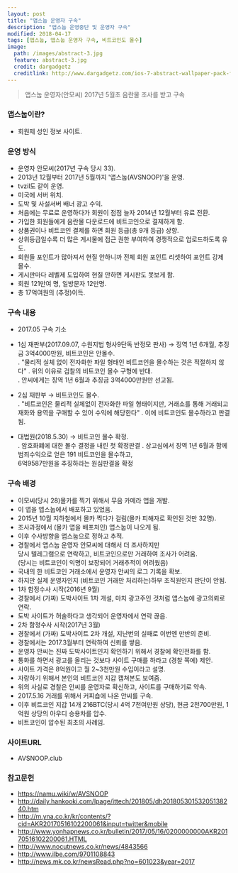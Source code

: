```yaml
---
layout: post
title: "앱스눕 운영자 구속"
description: "앱스눕 운영중단 및 운영자 구속"
modified: 2018-04-17
tags: [앱스눕, 앱스눕 운영자 구속, 비트코인도 몰수]
image:
  path: /images/abstract-3.jpg
  feature: abstract-3.jpg
  credit: dargadgetz
  creditlink: http://www.dargadgetz.com/ios-7-abstract-wallpaper-pack-for-iphone-5-and-ipod-touch-retina/
---
```

> 앱스눕 운영자(안모씨) 2017년 5월초 음란물 조사를 받고 구속  

<!--more-->

### 앱스눕이란?
  - 회원제 성인 정보 사이트.    

### 운영 방식
  - 운영자 안모씨(2017년 구속 당시 33).  
  - 2013년 12월부터 2017년 5월까지 '앱스눕(AVSNOOP)'을 운영.  
  - tvzil도 같이 운영.  
  - 미국에 서버 위치.  
  - 도박 및 사설서버 배너 광고 수익.  
  - 처음에는 무료로 운영하다가 회원이 점점 늘자 2014년 12월부터 유료 전환.   
  - 가입한 회원들에게 음란물 다운로드에 비트코인으로 결제하게 함.  
  - 상품권이나 비트코인 결제를 하면 회원 등급(총 9개 등급) 상향.   
  - 상위등급일수록 더 많은 게시물에 접근 권한 부여하여 경쟁적으로 업로드하도록 유도.    
  - 회원들 포인트가 많아져서 현질 안하니까 전체 회원 포인트 리셋하여 포인트 강제 몰수.  
  - 게시판마다 레벨제 도입하여 현질 안하면 게시판도 못보게 함.  
  - 회원 121만여 명, 일방문자 12만명.  
  - 총 17억여원의 (추정)이득.  

### 구속 내용
  - 2017.05 구속 기소
  - 1심 재판부(2017.09.07, 수원지법 형사9단독 반정모 판사) → 징역 1년 6개월, 추징금 3억4000만원, 비트코인은 안몰수.  
    . "물리적 실체 없이 전자화한 파일 형태인 비트코인을 몰수하는 것은 적절하지 않다"
    . 위의 이유로 검찰의 비트코인 몰수 구형에 반대.  
    . 안씨에게는 징역 1년 6월과 추징금 3억4000만원만 선고됨.   

  - 2심 재판부 → 비트코인도 몰수.  
    . "비트코인은 물리적 실체없이 전자화한 파일 형태이지만,
       거래소를 통해 거래되고 재화와 용역을 구매할 수 있어 수익에 해당한다"
    . 이에 비트코인도 몰수하라고 판결됨.  

  - 대법원(2018.5.30) → 비트코인 몰수 확정.     
    . 암호화폐에 대한 몰수 결정을 내린 첫 확정판결
    . 상고심에서 징역 1년 6월과 함께 범죄수익으로 얻은 191 비트코인을 몰수하고,   
      6억9587만원을 추징하라는 원심판결을 확정    

### 구속 배경
  - 이모씨(당시 28)몰카를 찍기 위해서 무음 카메라 앱을 개발.  
  - 이 앱을 앱스눕에서 배포하고 있었음.  
  - 2015년 10월 지하철에서 몰카 찍다가 걸림(몰카 피해자로 확인된 것만 32명).  
  - 조사과정에서 (몰카 앱을 배포처인) 앱스눕이 나오게 됨.   
  - 이후 수사방향을 앱스눕으로 정하고 추적.  
  - 경찰에서 앱스눕 운영자 안모씨에 대해서 더 조사하지만   
    당시 텔레그램으로 연락하고, 비트코인으로만 거래하여 조사가 어려움.  
    (당시는 비트코인이 익명이 보장되어 거래추적이 어려웠음)  
  - 국내의 한 비트코인 거래소에서 운영자 안씨의 로그 기록을 확보.  
  - 하지만 실제 운영자인지 (비트코인 거래만 처리하는)하부 조직원인지 판단이 안됨.  
  - 1차 함정수사 시작(2016년 9월)
  - 경찰에서 (가짜) 도박사이트 1차 개설, 마치 광고주인 것처럼 앱스눕에 광고의뢰로 연락.  
  - 도박 사이트가 허술하다고 생각되어 운영자에서 연락 끊음.  
  - 2차 함정수사 시작(2017년 3월)
  - 경찰에서 (가짜) 도박사이트 2차 개설, 지난번의 실패로 이번엔 만반의 준비.    
  - 경찰에서는 2017.3월부터 연락하여 신뢰를 쌓음.  
  - 운영자 안씨는 진짜 도박사이트인지 확인하기 위해서 경찰에 확인전화를 함.  
  - 통화를 하면서 광고를 올리는 것보다 사이트 구매를 하라고 (경찰 쪽에) 제안.  
  - 사이트 가격은 8억원이고 월 2~3천만원 수입이라고 설명.  
  - 자랑하기 위해서 본인의 비트코인 지갑 캡쳐본도 보여줌.     
  - 위의 사실로 경찰은 안씨를 운영자로 확신하고, 사이트를 구매하기로 약속.     
  - 2017.5.16 거래를 위해서 커피숍에 나온 안씨를 구속.  
  - 이후 비트코인 지갑 14개 216BTC(당시 4억 7천여만원 상당), 현금 2천700만원, 1억원 상당의 아우디 승용차를 압수.
  - 비트코인이 압수된 최초의 사례임.  

### 사이트URL
  - AVSNOOP.club

### 참고문헌
  - https://namu.wiki/w/AVSNOOP  
  - http://daily.hankooki.com/lpage/ittech/201805/dh20180530153205138240.htm
  - http://m.yna.co.kr/kr/contents/?cid=AKR20170516102200061&input=twitter&mobile
  - http://www.yonhapnews.co.kr/bulletin/2017/05/16/0200000000AKR20170516102200061.HTML
  - http://www.nocutnews.co.kr/news/4843566  
  - http://www.ilbe.com/9701108843
  - http://news.mk.co.kr/newsRead.php?no=601023&year=2017  
